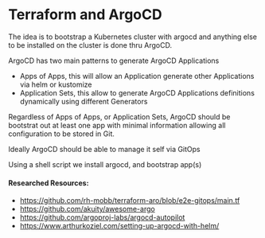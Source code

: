 # Terraform and ArgoCD

The idea is to bootstrap a Kubernetes cluster with argocd and anything else to be installed on the cluster is done thru ArgoCD.

ArgoCD has two main patterns to generate ArgoCD Applications
- Apps of Apps, this will allow an Application generate other Applications via helm or kustomize
- Application Sets, this allow to generate ArgoCD Applications definitions dynamically using different Generators

Regardless of Apps of Apps, or Application Sets, ArgoCD should be bootstrat out at least one app with minimal information allowing
all configuration to be stored in Git.

Ideally ArgoCD should be able to manage it self via GitOps



Using a shell script we install argocd, and bootstrap app(s)



#### Researched Resources:
- https://github.com/rh-mobb/terraform-aro/blob/e2e-gitops/main.tf
- https://github.com/akuity/awesome-argo
- https://github.com/argoproj-labs/argocd-autopilot
- https://www.arthurkoziel.com/setting-up-argocd-with-helm/


